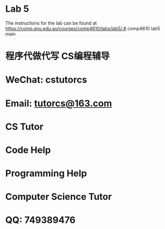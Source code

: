# Lab 5

The instructions for the lab can be found at https://comp.anu.edu.au/courses/comp4610/labs/lab5/.# comp4610 lab5 main

# 程序代做代写 CS编程辅导

# WeChat: cstutorcs

# Email: tutorcs@163.com

# CS Tutor

# Code Help

# Programming Help

# Computer Science Tutor

# QQ: 749389476
